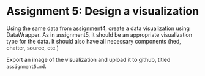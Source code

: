 # Assignment 5: Design a visualization

Using the same data from [assignment4](assignment4.md), create a data visualization using DataWrapper. As in assignment5, it should be an appropriate visualization type for the data. It should also have all necessary components (hed, chatter, source, etc.)

Export an image of the visualization and upload it to github, titled `assignment5.md`. 




